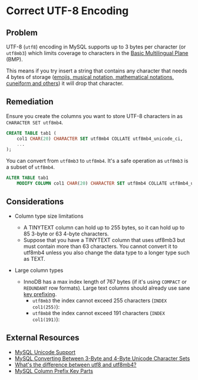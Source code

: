 # Correct UTF-8 Encoding

## Problem

UTF-8 (`utf8`) encoding in MySQL supports up to 3 bytes per character (or `utf8mb3`) which limits coverage to characters in the  [Basic Multilingual Plane](https://en.wikipedia.org/wiki/Plane_(Unicode)#Basic_Multilingual_Plane) (BMP).

This means if you try insert a string that contains any character that needs 4 bytes of storage ([emojis, musical notation, mathematical notations, cuneiform and others](https://en.wikipedia.org/wiki/Plane_(Unicode)#Overview)) it will drop that character.

## Remediation

Ensure you create the columns you want to store UTF-8 characters in as `CHARACTER SET utf8mb4`.

```sql
CREATE TABLE tab1 (
    col1 CHAR(20) CHARACTER SET utf8mb4 COLLATE utf8mb4_unicode_ci,
    ...
);
```

You can convert from `utf8mb3` to `utf8mb4`. It's a safe operation as `utf8mb3` is a subset of `utf8mb4`.

```sql
ALTER TABLE tab1
    MODIFY COLUMN col1 CHAR(20) CHARACTER SET utf8mb4 COLLATE utf8mb4_unicode_ci;
```

## Considerations

* Column type size limitations
    - A TINYTEXT column can hold up to 255 bytes, so it can hold up to 85 3-byte or 63 4-byte characters.
    - Suppose that you have a TINYTEXT column that uses utf8mb3 but must contain more than 63 characters. You cannot convert it to utf8mb4 unless you also change the data type to a longer type such as TEXT.

* Large column types
    * InnoDB has a max index length of 767 bytes (if it's using `COMPACT` or `REDUNDANT` row formats).
      Large text columns should already use sane [key prefixing](https://dev.mysql.com/doc/refman/8.0/en/create-index.html#create-index-column-prefixes). 
      * `utf8mb3` the index cannot exceed 255 characters (`INDEX col1(255)`):
      * `utf8mb8` the index cannot exceed 191 characters (`INDEX col1(191)`):
    

## External Resources

* [MySQL Unicode Support](https://dev.mysql.com/doc/refman/8.0/en/charset-unicode.html)
* [MySQL Converting Between 3-Byte and 4-Byte Unicode Character Sets](https://dev.mysql.com/doc/refman/8.0/en/charset-unicode-conversion.html)
* [What's the difference between utf8 and utf8mb4?](https://www.eversql.com/mysql-utf8-vs-utf8mb4-whats-the-difference-between-utf8-and-utf8mb4/)
* [MySQL Column Prefix Key Parts](https://dev.mysql.com/doc/refman/8.0/en/create-index.html#create-index-column-prefixes)